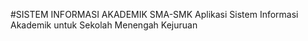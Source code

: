 #SISTEM  INFORMASI AKADEMIK SMA-SMK
Aplikasi Sistem Informasi Akademik untuk Sekolah Menengah Kejuruan
